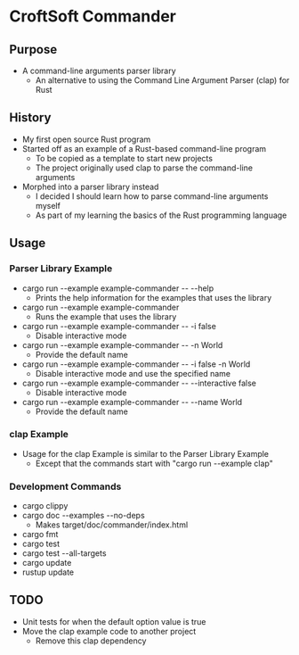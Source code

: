 # CroftSoft Commander

## Purpose

- A command-line arguments parser library
  - An alternative to using the Command Line Argument Parser (clap) for Rust

## History

- My first open source Rust program
- Started off as an example of a Rust-based command-line program
  - To be copied as a template to start new projects
  - The project originally used clap to parse the command-line arguments
- Morphed into a parser library instead
  - I decided I should learn how to parse command-line arguments myself
  - As part of my learning the basics of the Rust programming language

## Usage

### Parser Library Example

- cargo run --example example-commander -- --help
  - Prints the help information for the examples that uses the library
- cargo run --example example-commander
  - Runs the example that uses the library
- cargo run --example example-commander -- -i false
  - Disable interactive mode
- cargo run --example example-commander -- -n World
  - Provide the default name
- cargo run --example example-commander -- -i false -n World
  - Disable interactive mode and use the specified name
- cargo run --example example-commander -- --interactive false
  - Disable interactive mode
- cargo run --example example-commander -- --name World
  - Provide the default name

### clap Example

- Usage for the clap Example is similar to the Parser Library Example
  - Except that the commands start with "cargo run --example clap"

### Development Commands

- cargo clippy
- cargo doc --examples --no-deps
  - Makes target/doc/commander/index.html
- cargo fmt
- cargo test
- cargo test --all-targets
- cargo update
- rustup update

## TODO

- Unit tests for when the default option value is true
- Move the clap example code to another project
  - Remove this clap dependency
